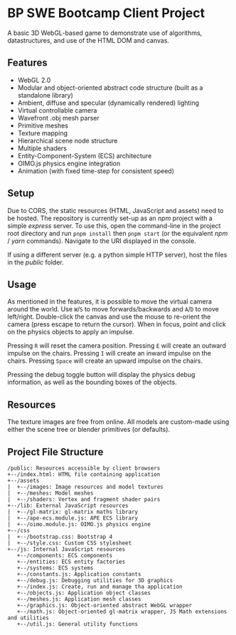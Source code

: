 # BP SWE Bootcamp Client Project

A basic 3D WebGL-based game to demonstrate use of algorithms, datastructures, and use of the HTML DOM and canvas.

## Features

- WebGL 2.0
- Modular and object-oriented abstract code structure (built as a standalone library)
- Ambient, diffuse and specular (dynamically rendered) lighting
- Virtual controllable camera
- Wavefront .obj mesh parser
- Primitive meshes
- Texture mapping
- Hierarchical scene node structure
- Multiple shaders
- Entity-Component-System (ECS) architecture
- OIMO.js physics engine integration
- Animation (with fixed time-step for consistent speed)

## Setup

Due to CORS, the static resources (HTML, JavaScript and assets) need to be hosted.
The repository is currently set-up as an _npm_ project with a simple _express_ server.
To use this, open the command-line in the project root directory and run `pnpm install` then `pnpm start` (or the equivalent _npm_ / _yarn_ commands).
Navigate to the URI displayed in the console.

If using a different server (e.g. a python simple HTTP server), host the files in the _public_ folder.

## Usage

As mentioned in the features, it is possible to move the virtual camera around the world.
Use `W`/`S` to move forwards/backwards and `A`/`D` to move left/right.
Double-click the canvas and use the mouse to re-orient the camera (press escape to return the cursor).
When in focus, point and click on the physics objects to apply an impulse.

Pressing `R` will reset the camera position.
Pressing `E` will create an outward impulse on the chairs.
Pressing `I` will create an inward impulse on the chairs.
Pressing `Space` will create an upward impulse on the chairs.

Pressing the debug toggle button will display the physics debug information, as well as the bounding boxes of the objects.

## Resources

The texture images are free from online. All models are custom-made using either the scene tree or blender primitives (or defaults).

## Project File Structure

```
/public: Resources accessible by client browsers
+--/index.html: HTML file containing application
+--/assets
|  +--/images: Image resources and model textures
|  +--/meshes: Model meshes
|  +--/shaders: Vertex and fragment shader pairs
+--/lib: External JavaScript resources
|  +--/gl-matrix: gl-matrix maths library
|  +--/ape-ecs.module.js: APE ECS library
|  +--/oimo.module.js: OIMO.js physics engine
+--/css
|  +--/bootstrap.css: Bootstrap 4
|  +--/style.css: Custom CSS stylesheet
+--/js: Internal JavaScript resources
   +--/components: ECS components
   +--/entities: ECS entity factories
   +--/systems: ECS systems
   +--/constants.js: Application constants
   +--/debug.js: Debugging utilities for 3D graphics
   +--/index.js: Create, run and manage tha application
   +--/objects.js: Application object classes
   +--/meshes.js: Application mesh classes
   +--/graphics.js: Object-oriented abstract WebGL wrapper
   +--/math.js: Object-oriented gl-matrix wrapper, JS Math extensions and utilities
   +--/util.js: General utility functions
```
